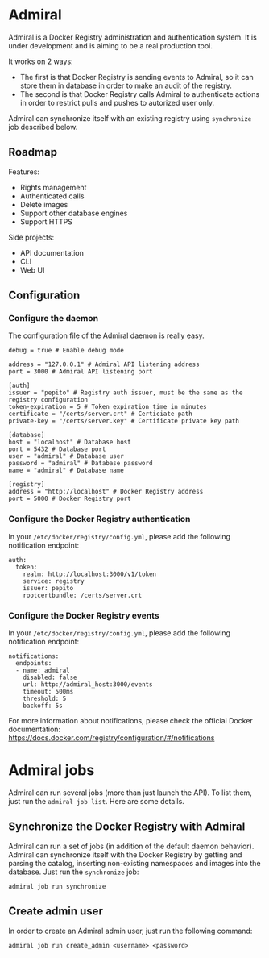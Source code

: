 # Admiral
Admiral is a Docker Registry administration and authentication system. It is under development and is aiming to be a real production tool.

It works on 2 ways:

* The first is that Docker Registry is sending events to Admiral, so it can store them in database in order to make an audit of the registry.
* The second is that Docker Registry calls Admiral to authenticate actions in order to restrict pulls and pushes to autorized user only.

Admiral can synchronize itself with an existing registry using `synchronize` job described below.

## Roadmap

Features:

* Rights management
* Authenticated calls
* Delete images
* Support other database engines
* Support HTTPS

Side projects:

* API documentation
* CLI
* Web UI

## Configuration
### Configure the daemon
The configuration file of the Admiral daemon is really easy.

```
debug = true # Enable debug mode

address = "127.0.0.1" # Admiral API listening address
port = 3000 # Admiral API listening port

[auth]
issuer = "pepito" # Registry auth issuer, must be the same as the registry configuration
token-expiration = 5 # Token expiration time in minutes
certificate = "/certs/server.crt" # Certiciate path
private-key = "/certs/server.key" # Certificate private key path

[database]
host = "localhost" # Database host
port = 5432 # Database port
user = "admiral" # Database user
password = "admiral" # Database password
name = "admiral" # Database name

[registry]
address = "http://localhost" # Docker Registry address
port = 5000 # Docker Registry port
```

### Configure the Docker Registry authentication
In your `/etc/docker/registry/config.yml`, please add the following notification endpoint:

```
auth:
  token:
    realm: http://localhost:3000/v1/token
    service: registry
    issuer: pepito
    rootcertbundle: /certs/server.crt
```

### Configure the Docker Registry events
In your `/etc/docker/registry/config.yml`, please add the following notification endpoint:

```
notifications:
  endpoints:
  - name: admiral
    disabled: false
    url: http://admiral_host:3000/events
    timeout: 500ms
    threshold: 5
    backoff: 5s
```

For more information about notifications, please check the official Docker documentation: https://docs.docker.com/registry/configuration/#/notifications

# Admiral jobs

Admiral can run several jobs (more than just launch the API). To list them, just run the `admiral job list`. Here are some details.

## Synchronize the Docker Registry with Admiral

Admiral can run a set of jobs (in addition of the default daemon behavior). Admiral can synchronize itself with the Docker Registry by getting and parsing the catalog, inserting non-existing namespaces and images into the database. Just run the `synchronize` job:

```
admiral job run synchronize
```

## Create admin user

In order to create an Admiral admin user, just run the following command: 

```
admiral job run create_admin <username> <password>
```
